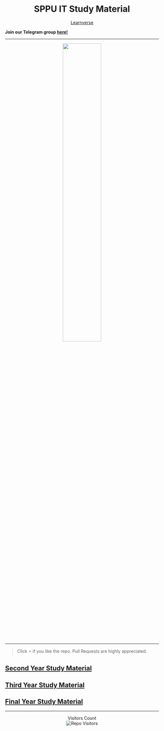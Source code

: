 <h1 align="center">SPPU IT Study Material</h1>

<p align='center'>
  <a href="https://learnverxe.com">
    Learnverse
  </a>
</p>

**Join our Telegram group [here!](https://t.me/sppuinformationtechnology)**

<hr>
<p align='center'><img width="50%" src="https://www.parthsali.me/meme.png"></img></p>
<hr>

> Click :star: if you like the repo. Pull Requests are highly appreciated.

## [Second Year Study Material](docs/SE.md)

## [Third Year Study Material](docs/TE.md)

## [Final Year Study Material](docs/BE.md)

<hr>

<p align='center'>Visitors Count <br><img align="center" alt="Repo Visitors" src="https://profile-counter.glitch.me/parthsali/count.svg"/></p>
